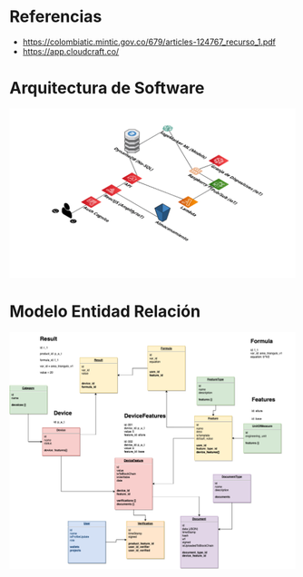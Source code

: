 # Referencias
- https://colombiatic.mintic.gov.co/679/articles-124767_recurso_1.pdf
- https://app.cloudcraft.co/
  
# Arquitectura de Software
![Componentes](./_images/arquitectura-webapp-cultivos-acuicolas-003.png)

# Modelo Entidad Relación
![ER](./_images/ER_Diagram.drawio.png)
